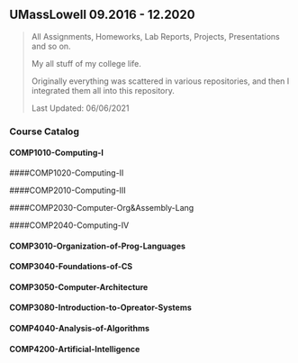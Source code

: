 ## UMassLowell 09.2016 - 12.2020

> All Assignments, Homeworks, Lab Reports, Projects, Presentations and so on.
>
> My all stuff of my college life. 
>
> Originally everything was scattered in various repositories, and then I integrated them all into this repository.
>
> Last Updated: 06/06/2021

### Course Catalog

#### COMP1010-Computing-I

####COMP1020-Computing-II

####COMP2010-Computing-III

####COMP2030-Computer-Org&Assembly-Lang

####COMP2040-Computing-IV

#### COMP3010-Organization-of-Prog-Languages

#### COMP3040-Foundations-of-CS

#### COMP3050-Computer-Architecture

#### COMP3080-Introduction-to-Opreator-Systems

#### COMP4040-Analysis-of-Algorithms

#### COMP4200-Artificial-Intelligence





